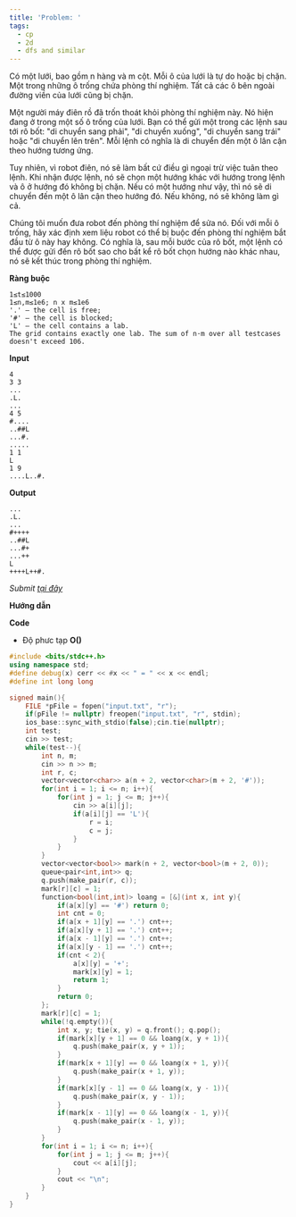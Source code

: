 ```yaml
---
title: 'Problem: '
tags:
  - cp
  - 2d
  - dfs and similar
---
```

Có một lưới, bao gồm n hàng và m cột. Mỗi ô của lưới là tự do hoặc bị chặn. Một trong những ô trống chứa phòng thí nghiệm. Tất cả các ô bên ngoài đường viền của lưới cũng bị chặn.

Một người máy điên rồ đã trốn thoát khỏi phòng thí nghiệm này. Nó hiện đang ở trong một số ô trống của lưới. Bạn có thể gửi một trong các lệnh sau tới rô bốt: "di chuyển sang phải", "di chuyển xuống", "di chuyển sang trái" hoặc "di chuyển lên trên". Mỗi lệnh có nghĩa là di chuyển đến một ô lân cận theo hướng tương ứng.

Tuy nhiên, vì robot điên, nó sẽ làm bất cứ điều gì ngoại trừ việc tuân theo lệnh. Khi nhận được lệnh, nó sẽ chọn một hướng khác với hướng trong lệnh và ô ở hướng đó không bị chặn. Nếu có một hướng như vậy, thì nó sẽ di chuyển đến một ô lân cận theo hướng đó. Nếu không, nó sẽ không làm gì cả.

Chúng tôi muốn đưa robot đến phòng thí nghiệm để sửa nó. Đối với mỗi ô trống, hãy xác định xem liệu robot có thể bị buộc đến phòng thí nghiệm bắt đầu từ ô này hay không. Có nghĩa là, sau mỗi bước của rô bốt, một lệnh có thể được gửi đến rô bốt sao cho bất kể rô bốt chọn hướng nào khác nhau, nó sẽ kết thúc trong phòng thí nghiệm.

**Ràng buộc**

```
1≤t≤1000
1≤n,m≤1e6; n x m≤1e6
'.' — the cell is free;
'#' — the cell is blocked;
'L' — the cell contains a lab.
The grid contains exactly one lab. The sum of n⋅m over all testcases doesn't exceed 106.
```

**Input**

```
4
3 3
...
.L.
...
4 5
#....
..##L
...#.
.....
1 1
L
1 9
....L..#.
```

**Output**

```
...
.L.
...
#++++
..##L
...#+
...++
L
++++L++#.
```

<!--more-->

*Submit [tại đây](https://codeforces.com/contest/1613/problem/E)*

**Hướng dẫn**


**Code**

- Độ phưc tạp **O()**

```cpp
#include <bits/stdc++.h>
using namespace std;
#define debug(x) cerr << #x << " = " << x << endl;
#define int long long

signed main(){
    FILE *pFile = fopen("input.txt", "r");
    if(pFile != nullptr) freopen("input.txt", "r", stdin);
    ios_base::sync_with_stdio(false);cin.tie(nullptr);
    int test;
    cin >> test;
    while(test--){
        int n, m;
        cin >> n >> m;
        int r, c;
        vector<vector<char>> a(n + 2, vector<char>(m + 2, '#'));
        for(int i = 1; i <= n; i++){
            for(int j = 1; j <= m; j++){
                cin >> a[i][j];
                if(a[i][j] == 'L'){
                    r = i;
                    c = j;
                }
            }
        }
        vector<vector<bool>> mark(n + 2, vector<bool>(m + 2, 0));
        queue<pair<int,int>> q;
        q.push(make_pair(r, c));
        mark[r][c] = 1;
        function<bool(int,int)> loang = [&](int x, int y){
            if(a[x][y] == '#') return 0;
            int cnt = 0;
            if(a[x + 1][y] == '.') cnt++;
            if(a[x][y + 1] == '.') cnt++;
            if(a[x - 1][y] == '.') cnt++;
            if(a[x][y - 1] == '.') cnt++;
            if(cnt < 2){
                a[x][y] = '+';
                mark[x][y] = 1;
                return 1;
            }
            return 0;
        };
        mark[r][c] = 1;
        while(!q.empty()){
            int x, y; tie(x, y) = q.front(); q.pop();
            if(mark[x][y + 1] == 0 && loang(x, y + 1)){
                q.push(make_pair(x, y + 1));
            }
            if(mark[x + 1][y] == 0 && loang(x + 1, y)){
                q.push(make_pair(x + 1, y));
            }
            if(mark[x][y - 1] == 0 && loang(x, y - 1)){
                q.push(make_pair(x, y - 1));
            }
            if(mark[x - 1][y] == 0 && loang(x - 1, y)){
                q.push(make_pair(x - 1, y));
            }
        }
        for(int i = 1; i <= n; i++){
            for(int j = 1; j <= m; j++){
                cout << a[i][j];
            }
            cout << "\n";
        }
    }
}
```
